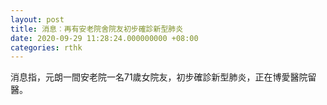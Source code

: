 ```yaml
---
layout: post
title: 消息︰再有安老院舍院友初步確診新型肺炎
date: 2020-09-29 11:28:24.000000000 +08:00
categories: rthk
---
```


消息指，元朗一間安老院一名71歲女院友，初步確診新型肺炎，正在博愛醫院留醫。
